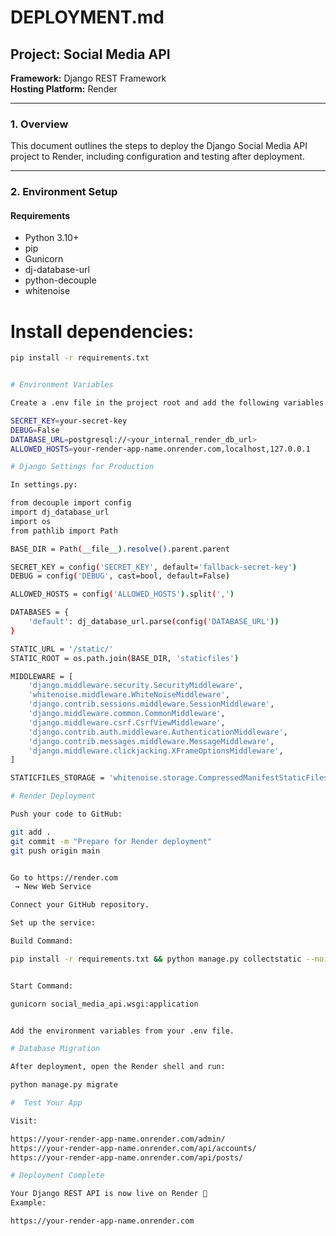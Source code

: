 # DEPLOYMENT.md

## Project: Social Media API
**Framework:** Django REST Framework  
**Hosting Platform:** Render  

---

### 1. Overview
This document outlines the steps to deploy the Django Social Media API project to Render, including configuration and testing after deployment.

---

### 2. Environment Setup

#### Requirements
- Python 3.10+
- pip
- Gunicorn
- dj-database-url
- python-decouple
- whitenoise

# Install dependencies:
```bash
pip install -r requirements.txt


# Environment Variables

Create a .env file in the project root and add the following variables:

SECRET_KEY=your-secret-key
DEBUG=False
DATABASE_URL=postgresql://<your_internal_render_db_url>
ALLOWED_HOSTS=your-render-app-name.onrender.com,localhost,127.0.0.1

# Django Settings for Production

In settings.py:

from decouple import config
import dj_database_url
import os
from pathlib import Path

BASE_DIR = Path(__file__).resolve().parent.parent

SECRET_KEY = config('SECRET_KEY', default='fallback-secret-key')
DEBUG = config('DEBUG', cast=bool, default=False)  

ALLOWED_HOSTS = config('ALLOWED_HOSTS').split(',')

DATABASES = {
    'default': dj_database_url.parse(config('DATABASE_URL'))
}

STATIC_URL = '/static/'
STATIC_ROOT = os.path.join(BASE_DIR, 'staticfiles')

MIDDLEWARE = [
    'django.middleware.security.SecurityMiddleware',
    'whitenoise.middleware.WhiteNoiseMiddleware',
    'django.contrib.sessions.middleware.SessionMiddleware',
    'django.middleware.common.CommonMiddleware',
    'django.middleware.csrf.CsrfViewMiddleware',
    'django.contrib.auth.middleware.AuthenticationMiddleware',
    'django.contrib.messages.middleware.MessageMiddleware',
    'django.middleware.clickjacking.XFrameOptionsMiddleware',
]

STATICFILES_STORAGE = 'whitenoise.storage.CompressedManifestStaticFilesStorage'

# Render Deployment

Push your code to GitHub:

git add .
git commit -m "Prepare for Render deployment"
git push origin main


Go to https://render.com
 → New Web Service

Connect your GitHub repository.

Set up the service:

Build Command:

pip install -r requirements.txt && python manage.py collectstatic --noinput


Start Command:

gunicorn social_media_api.wsgi:application


Add the environment variables from your .env file.

# Database Migration

After deployment, open the Render shell and run:

python manage.py migrate

#  Test Your App

Visit:

https://your-render-app-name.onrender.com/admin/
https://your-render-app-name.onrender.com/api/accounts/
https://your-render-app-name.onrender.com/api/posts/

# Deployment Complete

Your Django REST API is now live on Render 🎉
Example:

https://your-render-app-name.onrender.com
